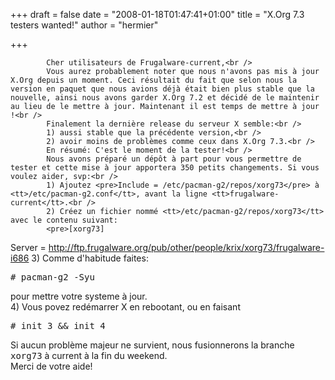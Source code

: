 
+++
draft = false
date = "2008-01-18T01:47:41+01:00"
title = "X.Org 7.3 testers wanted!"
author = "hermier"

+++

            Cher utilisateurs de Frugalware-current,<br />
            Vous aurez probablement noter que nous n'avons pas mis à jour X.Org depuis un moment. Ceci résultait du fait que selon nous la version en paquet que nous avions déjà était bien plus stable que la nouvelle, ainsi nous avons garder X.Org 7.2 et décidé de le maintenir au lieu de le mettre à jour. Maintenant il est temps de mettre à jour !<br />
            Finalement la dernière release du serveur X semble:<br />
            1) aussi stable que la précédente version,<br />
            2) avoir moins de problèmes comme ceux dans X.Org 7.3.<br />
            En résumé: C'est le moment de la tester!<br />
            Nous avons préparé un dépôt à part pour vous permettre de tester et cette mise à jour apportera 350 petits changements. Si vous voulez aider, svp:<br />
            1) Ajoutez <pre>Include = /etc/pacman-g2/repos/xorg73</pre> à <tt>/etc/pacman-g2.conf</tt>, avant la ligne <tt>frugalware-current</tt>.<br />
            2) Créez un fichier nommé <tt>/etc/pacman-g2/repos/xorg73</tt> avec le contenu suivant:
            <pre>[xorg73]
Server = http://ftp.frugalware.org/pub/other/people/krix/xorg73/frugalware-i686</pre>
            3) Comme d'habitude faites: <pre># pacman-g2 -Syu</pre> pour mettre votre systeme à jour.<br />
            4) Vous povez redémarrer X en rebootant, ou en faisant <pre># init 3 && init 4</pre>
            Si aucun problème majeur ne survient, nous fusionnerons la branche <tt>xorg73</tt> à current à la fin du weekend.<br />
            Merci de votre aide!
            
        